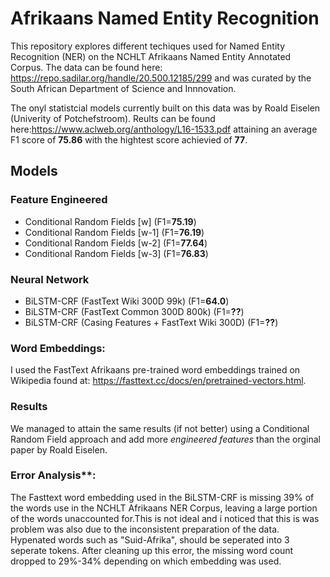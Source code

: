 # Afrikaans Named Entity Recognition

This repository explores different techiques used for Named Entity Recognition (NER) on the NCHLT Afrikaans Named Entity Annotated Corpus. The data can be found here: https://repo.sadilar.org/handle/20.500.12185/299 and was curated by the South African Department of Science and Innnovation.

The onyl statistcial models currently built on this data was by Roald Eiselen (Univerity of Potchefstroom). Reults can be found here:https://www.aclweb.org/anthology/L16-1533.pdf attaining an average F1 score of **75.86** with the hightest score achievied of **77**.

## Models
### Feature Engineered
- Conditional Random Fields [w] (F1=**75.19**) 
- Conditional Random Fields [w-1] (F1=**76.19**) 
- Conditional Random Fields [w-2] (F1=**77.64**) 
- Conditional Random Fields [w-3] (F1=**76.83**) 

### Neural Network 
- BiLSTM-CRF (FastText Wiki 300D 99k) (F1=**64.0**)
- BiLSTM-CRF (FastText Common 300D 800k) (F1=**??**)
- BiLSTM-CRF (Casing Features + FastText Wiki 300D) (F1=**??**)

### Word Embeddings:
I used the FastText Afrikaans pre-trained word embeddings trained on Wikipedia found at:
https://fasttext.cc/docs/en/pretrained-vectors.html.

### Results
We managed to attain the same results (if not better) using a Conditional Random Field approach and add more *engineered features* than the orginal paper by Roald Eiselen. 

### Error Analysis**: 
The Fasttext word embedding used in the BiLSTM-CRF is missing 39% of the words use in the NCHLT Afrikaans NER Corpus, leaving a large portion of the words unaccounted for.This is not ideal and i noticed that this is was problem was also due to the inconsistent preparation of the data. Hypenated words such as "Suid-Afrika", should be seperated into 3 seperate tokens. After cleaning up this error, the missing word count dropped to 29%-34% depending on which embedding was used.
